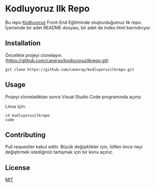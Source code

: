 # Kodluyoruz Ilk Repo
Bu repo [Kodluyoruz](https://www.google.com) Front-End Eğitiminde oluşturduğumuz ilk repo. İçerisinde bir adet README dosyası, bir adet de index.html barındırıyor.

## Installation
Öncelikle projeyi clonelayın. (https://github.com/caneray/kodluyoruzilkrepo.git)

```
git clone https://github.com/caneray/kodluyoruzilkrepo.git
```

## Usage
Projeyi cloneladıktan sonra Visual Studio Code programında açınız

Linux için:
```linux
cd kodluyoruzilkrepo
code
```

## Contributing
Pull requestler kabul edilir. Büyük değişiklikler için, lütfen önce neyi değiştirmek istediğinizi tartışmak için bir konu açınız.

## License
[MIT]()
